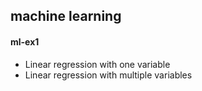 ## machine learning
#### ml-ex1
- Linear regression with one variable
- Linear regression with multiple variables
